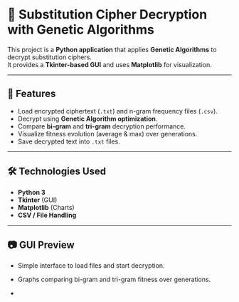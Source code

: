 # 🔐 Substitution Cipher Decryption with Genetic Algorithms  

This project is a **Python application** that applies **Genetic Algorithms** to decrypt substitution ciphers.  
It provides a **Tkinter-based GUI** and uses **Matplotlib** for visualization.  

---

## 🚀 Features  
- Load encrypted ciphertext (`.txt`) and n-gram frequency files (`.csv`).  
- Decrypt using **Genetic Algorithm optimization**.  
- Compare **bi-gram** and **tri-gram** decryption performance.  
- Visualize fitness evolution (average & max) over generations.  
- Save decrypted text into `.txt` files.  

---

## 🛠️ Technologies Used  
- **Python 3**  
- **Tkinter** (GUI)  
- **Matplotlib** (Charts)  
- **CSV / File Handling**  

---

## 📷 GUI Preview  
- Simple interface to load files and start decryption.  
- Graphs comparing bi-gram and tri-gram fitness over generations.  

-


